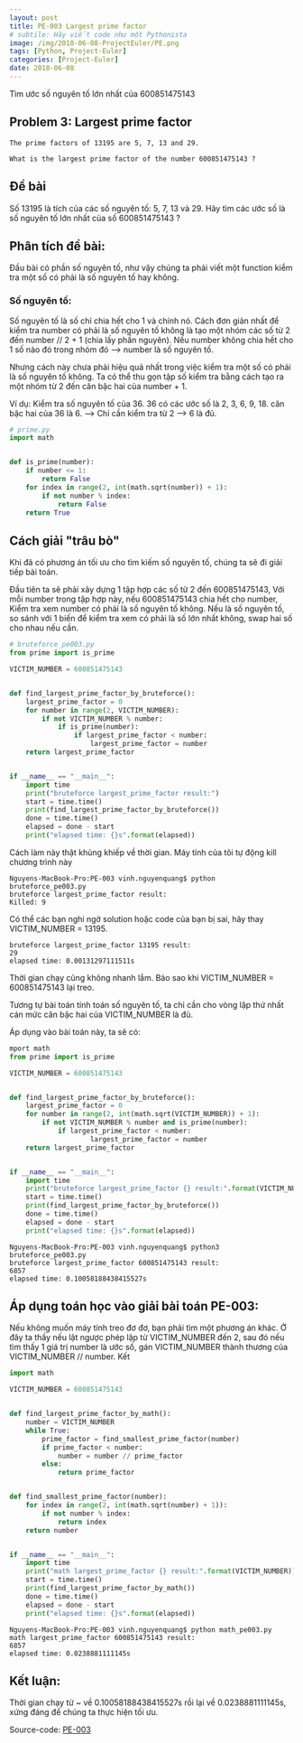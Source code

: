 ```yaml
---
layout: post
title: PE-003 Largest prime factor
# subtile: Hãy viết code như một Pythonista
image: /img/2018-06-08-ProjectEuler/PE.png
tags: [Python, Project-Euler]
categories: [Project-Euler]
date: 2018-06-08
---
```

Tìm ước số nguyên tố lớn nhất của 600851475143

## Problem 3: Largest prime factor

```
The prime factors of 13195 are 5, 7, 13 and 29.

What is the largest prime factor of the number 600851475143 ?
```


## Đề bài
Số 13195 là tích của các số nguyên tố: 5, 7, 13 và 29. 
Hãy tìm các ước số là số nguyên tố lớn nhất của số 600851475143 ?


## Phân tích đề bài:
Đầu bài có phần số nguyên tố, như vậy chúng ta phải viết một function kiểm tra một số có phải là số nguyên tố hay không. 

### Số nguyên tố:
Số nguyên tố là số chỉ chia hết cho 1 và chính nó.
Cách đơn giản nhất để kiểm tra number có phải là số nguyên tố không là tạo một nhóm các số từ 2 đến number // 2 + 1 (chia lấy phần nguyên). Nếu number không chia hết cho 1 số nào đó trong nhóm đó --> number là số nguyên tố.

Nhưng cách này chưa phải hiệu quả nhất trong việc kiểm tra một số có phải là số nguyên tố không. Ta có thể thu gọn tập số kiểm tra bằng cách tạo ra một nhóm từ 2 đến căn bậc hai của number + 1.

Ví dụ: 
Kiểm tra số nguyên tố của 36.
36 có các ước số là 2, 3, 6, 9, 18.
căn bậc hai của 36 là 6. --> Chỉ cần kiểm tra từ 2 --> 6 là đủ.

```Python
# prime.py
import math


def is_prime(number):
    if number <= 1:
        return False
    for index in range(2, int(math.sqrt(number)) + 1):
        if not number % index:
            return False
    return True

```


## Cách giải "trâu bò"
Khi đã có phương án tối ưu cho tìm kiếm số nguyên tố, chúng ta sẽ đi giải tiếp bài toán.

Đầu tiên ta sẽ phải xây dựng 1 tập hợp các số từ 2 đến 600851475143,
Với mỗi number trong tập hợp này, nếu 600851475143 chia hết cho number, 
Kiểm tra xem number có phải là số nguyên tố không. 
Nếu là số nguyên tố, so sánh với 1 biến để kiểm tra xem có phải là số lớn nhất không, swap hai số cho nhau nếu cần.

```Python
# bruteforce_pe003.py
from prime import is_prime

VICTIM_NUMBER = 600851475143


def find_largest_prime_factor_by_bruteforce():
    largest_prime_factor = 0
    for number in range(2, VICTIM_NUMBER):
        if not VICTIM_NUMBER % number:
            if is_prime(number):
                if largest_prime_factor < number:
                    largest_prime_factor = number
    return largest_prime_factor


if __name__ == "__main__":
    import time
    print("bruteforce largest_prime_factor result:")
    start = time.time()
    print(find_largest_prime_factor_by_bruteforce())
    done = time.time()
    elapsed = done - start
    print("elapsed time: {}s".format(elapsed))


```



Cách làm này thật khủng khiếp về thời gian. Máy tính của tôi tự động kill chương trình này
```
Nguyens-MacBook-Pro:PE-003 vinh.nguyenquang$ python bruteforce_pe003.py
bruteforce largest_prime_factor result:
Killed: 9
```

Có thể các bạn nghi ngờ solution hoặc code của bạn bị sai, hãy thay VICTIM_NUMBER = 13195.
```
bruteforce largest_prime_factor 13195 result:
29
elapsed time: 0.00131297111511s

```
Thời gian chạy cũng không nhanh lắm. Bảo sao khi VICTIM_NUMBER = 600851475143 lại treo.


Tương tự bài toán tính toán số nguyên tố, ta chỉ cần cho vòng lặp thứ nhất cán mức căn bậc hai của VICTIM_NUMBER là đủ.

Áp dụng vào bài toán này, ta sẽ có:

```Python
mport math
from prime import is_prime

VICTIM_NUMBER = 600851475143


def find_largest_prime_factor_by_bruteforce():
    largest_prime_factor = 0
    for number in range(2, int(math.sqrt(VICTIM_NUMBER)) + 1):
        if not VICTIM_NUMBER % number and is_prime(number):
            if largest_prime_factor < number:
                    largest_prime_factor = number
    return largest_prime_factor


if __name__ == "__main__":
    import time
    print("bruteforce largest_prime_factor {} result:".format(VICTIM_NUMBER))
    start = time.time()
    print(find_largest_prime_factor_by_bruteforce())
    done = time.time()
    elapsed = done - start
    print("elapsed time: {}s".format(elapsed))
```


```
Nguyens-MacBook-Pro:PE-003 vinh.nguyenquang$ python3 bruteforce_pe003.py
bruteforce largest_prime_factor 600851475143 result:
6857
elapsed time: 0.10058188438415527s

```


## Áp dụng toán học vào giải bài toán PE-003:

Nếu không muốn máy tính treo đơ đơ, bạn phải tìm một phương án khác.
Ở đây ta thấy nếu lật ngược phép lặp từ VICTIM_NUMBER đến 2, sau đó nếu tìm thấy 1 giá trị number là ước số, gán VICTIM_NUMBER thành thương của VICTIM_NUMBER // number.
Kết 

```Python
import math

VICTIM_NUMBER = 600851475143


def find_largest_prime_factor_by_math():
    number = VICTIM_NUMBER
    while True:
        prime_factor = find_smallest_prime_factor(number)
        if prime_factor < number:
            number = number // prime_factor
        else:
            return prime_factor


def find_smallest_prime_factor(number):
    for index in range(2, int(math.sqrt(number) + 1)):
        if not number % index:
            return index
    return number


if __name__ == "__main__":
    import time
    print("math largest_prime_factor {} result:".format(VICTIM_NUMBER))
    start = time.time()
    print(find_largest_prime_factor_by_math())
    done = time.time()
    elapsed = done - start
    print("elapsed time: {}s".format(elapsed))
```

```
Nguyens-MacBook-Pro:PE-003 vinh.nguyenquang$ python math_pe003.py
math largest_prime_factor 600851475143 result:
6857
elapsed time: 0.0238881111145s

```

## Kết luận:
Thời gian chạy từ ~ về 0.10058188438415527s rồi lại về 0.0238881111145s, xứng đáng để chúng ta thực hiện tối ưu.


Source-code:
[PE-003](https://github.com/quangvinh86/python-projecteuler/tree/master/PE-003)
